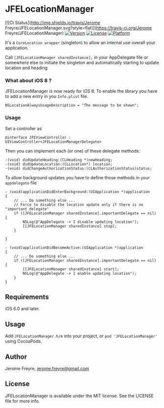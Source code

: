 # JFELocationManager

[![CI Status](http://img.shields.io/travis/Jerome Freyre/JFELocationManager.svg?style=flat)](https://travis-ci.org/Jerome Freyre/JFELocationManager)
[![Version](https://img.shields.io/cocoapods/v/JFELocationManager.svg?style=flat)](http://cocoapods.org/pods/JFELocationManager)
[![License](https://img.shields.io/cocoapods/l/JFELocationManager.svg?style=flat)](http://cocoapods.org/pods/JFELocationManager)
[![Platform](https://img.shields.io/cocoapods/p/JFELocationManager.svg?style=flat)](http://cocoapods.org/pods/JFELocationManager)

It's a `CoreLocation wrapper` (singleton) to allow an internal use overall your application.

Call `[JFELocationManager sharedInstance];` in your AppDelegate file or somewhere else to initiate the singleton and automatically starting to update location and heading


### What about iOS 8 ?

JFELocationManager is now ready for iOS 8. To enable the library you have to add a new entry in you `Info.plist` file.

```
NSLocationAlwaysUsageDescription = "The message to be shown";
```

### Usage


Set a controller as
```objc
@interface JFEViewController : UIViewController<JFELocationManagerDelegate>
```

Then you can implement each (or one) of these delegate methods:

```objc
-(void) didUpdateHeading:(CLHeading *)newHeading;
-(void) didUpdateLocation:(CLLocation*) location;
-(void) didChangeAuthorizationStatus:(CLAuthorizationStatus)status;
```


To allow background updates you have to define those methods in your `appdelegate` file

```objc
- (void)applicationDidEnterBackground:(UIApplication *)application
{
    // ... Do something else ...
    // Force to disable the location update only if there is no "important delegate"
    if ([JFELocationManager sharedInstance].importantDelegate == nil) {
        NSLog(@"AppDelegate -> I disable updating location");
        [[JFELocationManager sharedInstance] stop];
    }

}

- (void)applicationDidBecomeActive:(UIApplication *)application
{
    // ... Do something else ...
    if ([JFELocationManager sharedInstance].importantDelegate == nil) {
        [[JFELocationManager sharedInstance] start];
        NSLog(@"AppDelegate -> I enable updating location");
    }
}
```

## Requirements

iOS 6.0 and later.

## Usage

Add `JFELocationManager.h/m` into your project, or `pod 'JFELocationManager'` using CocoaPods.


## Author

Jerome Freyre, jerome.freyre@gmail.com

## License

JFELocationManager is available under the MIT license. See the LICENSE file for more info.
